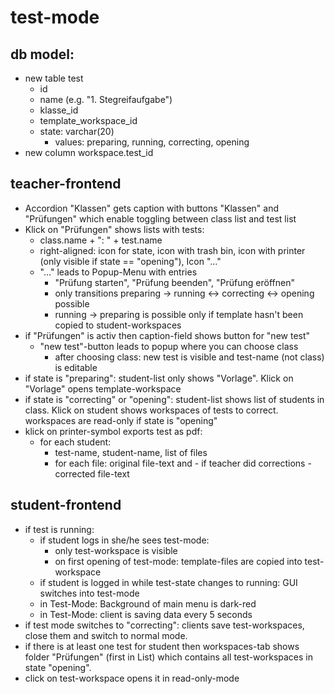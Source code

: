 # test-mode
## db model:
  * new table test
    * id
    * name (e.g. "1. Stegreifaufgabe")
    * klasse_id
    * template_workspace_id
    * state: varchar(20)
      * values: preparing, running, correcting, opening
  * new column workspace.test_id
    
## teacher-frontend
  * Accordion "Klassen" gets caption with buttons "Klassen" and "Prüfungen" which enable toggling between class list and test list
  * Klick on "Prüfungen" shows lists with tests:
    * class.name + ": " + test.name
    * right-aligned: icon for state, icon with trash bin, icon with printer (only visible if state == "opening"), Icon "..."
    * "..." leads to Popup-Menu with entries
      * "Prüfung starten", "Prüfung beenden", "Prüfung eröffnen"
      * only transitions preparing -> running <-> correcting <-> opening possible
      * running -> preparing is possible only if template hasn't been copied to student-workspaces
  * if "Prüfungen" is activ then caption-field shows button for "new test"
    * "new test"-button leads to popup where you can choose class
      * after choosing class: new test is visible and test-name (not class) is editable
  * if state is "preparing": student-list only shows "Vorlage". Klick on "Vorlage" opens template-workspace
  * if state is "correcting" or "opening": student-list shows list of students in class. Klick on student shows workspaces of tests to correct. workspaces are read-only if state is "opening"
  * klick on printer-symbol exports test as pdf:
    * for each student: 
      * test-name, student-name, list of files
      * for each file: original file-text and - if teacher did corrections - corrected file-text

## student-frontend
  * if test is running:
    * if student logs in she/he sees test-mode:
      * only test-workspace is visible
      * on first opening of test-mode: template-files are copied into test-workspace
    * if student is logged in while test-state changes to running: GUI switches into test-mode
    * in Test-Mode: Background of main menu is dark-red
    * in Test-Mode: client is saving data every 5 seconds
  * if test mode switches to "correcting": clients save test-workspaces, close them and switch to normal mode.
  * if there is at least one test for student then workspaces-tab shows folder "Prüfungen" (first in List) which contains all test-workspaces in state "opening".
  * click on test-workspace opens it in read-only-mode
